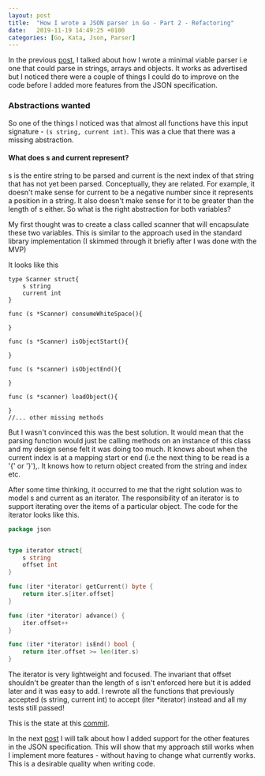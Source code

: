 ```yaml
---
layout: post
title:  "How I wrote a JSON parser in Go - Part 2 - Refactoring"
date:   2019-11-19 14:49:25 +0100
categories: [Go, Kata, Json, Parser]
---
```



In the previous [post](https://opethe1st.github.io/go/kata/json/parser/2019/10/13/json-parser-in-go.html), I talked about how I wrote a minimal viable parser
i.e one that could parse in strings, arrays and objects. It works as advertised but I noticed there were a couple of things I could do to improve on the code before I added more features from the JSON specification.

<!--description-->
### Abstractions wanted

So one of the things I noticed was that almost all functions have this input signature - `(s string, current int)`. This was a clue that there was a missing abstraction.
#### What does s and current represent?
s is the entire string to be parsed and current is the next index of that string that has not yet been parsed. Conceptually, they are related.
For example, it doesn't make sense for current to be a negative number since it represents a position in a string. It also doesn't make sense for it to be greater than the length of s either. So what is the right abstraction for both variables?

My first thought was to create a class called scanner
that will encapsulate these two variables. This is similar to the approach used in the standard library implementation (I skimmed through it briefly after I was done with the MVP)

It looks like this
```golang
type Scanner struct{
    s string
    current int
}

func (s *Scanner) consumeWhiteSpace(){

}

func (s *Scanner) isObjectStart(){

}

func (s *scanner) isObjectEnd(){

}

func (s *scanner) loadObject(){

}
//... other missing methods
```

But I wasn't convinced this was the best solution. It would mean that the parsing function would just be calling methods on an
instance of this class and my design sense felt it was doing too much. It knows about when the current index is at a mapping start
or end (i.e the next thing to be read is a '{' or '}'),. It knows how to return object created from the string and index etc.

After some time thinking, it occurred to me that the right solution was to model s and current as an iterator. The responsibility of an iterator is to support iterating over the items of a particular object.
The code for the iterator looks like this.
```go
package json


type iterator struct{
	s string
	offset int
}

func (iter *iterator) getCurrent() byte {
	return iter.s[iter.offset]
}

func (iter *iterator) advance() {
	iter.offset++
}

func (iter *iterator) isEnd() bool {
	return iter.offset >= len(iter.s)
}
```
The iterator is very lightweight and focused. The invariant that offset shouldn't be greater than the length of s isn't enforced here but it is added later and it was easy to add.
I rewrote all the functions that previously accepted (s string, current int) to accept (iter *iterator) instead and all my tests still passed!


This is the state at this [commit](https://github.com/opethe1st/GoJson/commit/c7e59fb537ee6e05b06ad6638d8ab55c792b0571).

In the next [post](https://opethe1st.github.io/go/kata/json/parser/2019/12/20/adding-more-features.html) I will talk about how I added support for the other features
in the JSON specification. This will show that my approach still works when I implement more features - without having to change what currently works. This is a desirable quality when writing code.
